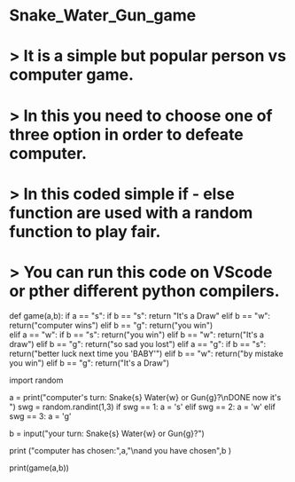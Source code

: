 # Snake_Water_Gun_game

# > It is a simple but popular person vs computer game.

# > In this you need to choose one of three option in order to defeate computer.

# > In this coded simple if - else function are used with a random function to play fair.

# > You can run this code on VScode or pther different python compilers. 

def game(a,b):
    if a == "s":
        if b == "s":
          return "It's a Draw"
        elif b == "w":
          return("computer wins")
        elif b == "g":
          return("you win")      
    elif a == "w":
        if b == "s":
          return("you win")
        elif b == "w":
          return("It's a draw")
        elif b == "g":
          return("so sad you lost")
    elif a == "g":
        if b == "s":
          return("better luck next time you 'BABY'")
        elif b == "w":
          return("by mistake you win")
        elif b == "g":
          return("It's a Draw")      


import random 

a = print("computer's turn: Snake{s} Water{w} or Gun{g}?\nDONE now it's ")
swg = random.randint(1,3)
if swg == 1:
    a = 's'
elif swg == 2:
    a = 'w'
elif swg == 3:
    a = 'g'

b = input("your turn: Snake{s} Water{w} or Gun{g}?")

print ("computer has chosen:",a,"\nand you have chosen",b )

print(game(a,b))


